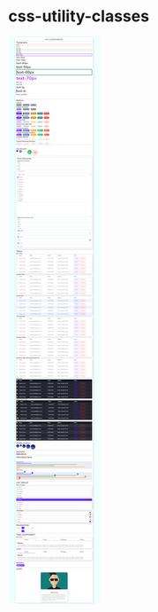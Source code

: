 # css-utility-classes

![ScreenShot](screencapture-wabwenibrian-github-io-css-utility-classes-2022-10-28-02_17_42.png?raw=true "ScreenShot")
